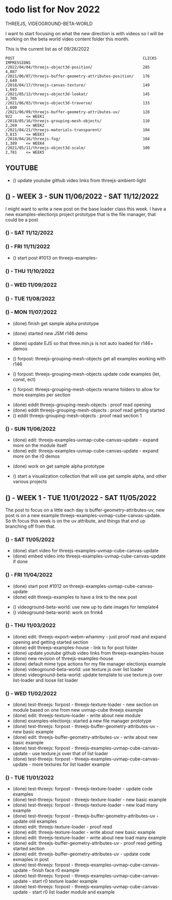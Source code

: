 # todo list for Nov 2022

THREEJS, VIDEOGROUND-BETA-WORLD

I want to start focusing on what the new direction is with videos so I will be working on the beta world video content folder this month.



This is the current list as of 09/26/2022
```
POST                                                        CLICKS  IMPRESSIONS
/2022/04/04/threejs-object3d-position/                      285     4,887
/2021/06/07/threejs-buffer-geometry-attributes-position/    176     2,649
/2018/04/17/threejs-canvas-texture/                         149     1,693
/2021/05/13/threejs-object3d-lookat/                        145     2,705
/2021/06/03/threejs-object3d-traverse/                      133     1,600
/2021/06/09/threejs-buffer-geometry-attributes-uv/          128     922      <= WEEK1
/2018/05/16/threejs-grouping-mesh-objects/                  110     2,269    <= WEEK2
/2021/04/21/threejs-materials-transparent/                  104     3,815    <= WEEK3
/2018/04/16/threejs-fog/                                    104     1,389    <= WEEK4
/2021/05/11/threejs-object3d-scale/                         100     2,781    <= WEEK5
```

## YOUTUBE
* () update youtube github video links from threejs-ambient-light

<!-------- ----------
-- WEEK 2
---------- --------->
## () - WEEK 3 - SUN 11/06/2022 - SAT 11/12/2022
 I might want to write a new post on the base loader class this week.
 I have a new examples-electionjs project prototype that is the file manager, that could be a post

### () - SAT 11/12/2022

### () - FRI 11/11/2022
* () start post #1013 on threejs-examples-

### () - THU 11/10/2022

### () - WED 11/09/2022

### () - TUE 11/08/2022

### () - MON 11/07/2022
<!-- test_threejs -->
* (done) finish get sample alpha prototype
* (done) started new JSM r146 demo
* (done) update EJS so that three.min.js is not auto loaded for r146+ demos

* () forpost: threejs-grouping-mesh-objects get all examples working with r146
* () forpost: threejs-grouping-mesh-objects update code examples (let, const, ect)
* () forpost: threejs-grouping-mesh-objects rename folders to allow for more examples per section


<!-- EDIT -->
* (done) eddit threejs-grouping-mesh-objects : proof read opening
* (done) eddit threejs-grouping-mesh-objects : proof read getting started
* () eddit threejs-grouping-mesh-objects : proof read section 1

### () - SUN 11/06/2022
* (done) edit: threejs-examples-uvmap-cube-canvas-update - expand more on the module itself
* (done) edit: threejs-examples-uvmap-cube-canvas-update - expand more on the r0 demos
<!-- test_threejs -->
* (done) work on get sample alpha prototype

<!-- VIDEOGROUND-BETA-WORLD -->
* () start a visualization collection that will use get sample alpha, and other various projects


<!-------- ----------
-- WEEK 1
---------- --------->
## () - WEEK 1 - TUE 11/01/2022 - SAT 11/05/2022

The post to focus on a little each day is buffer-geometry-attributes-uv, new post is on a new example threejs-examples-uvmap-cube-canvas-update. So th focus this week is on the uv attribute, and things that end up branching off from that.

### () - SAT 11/05/2022
* (done) start video for threejs-examples-uvmap-cube-canvas-update
* (done) embed video into threejs-examples-uvmap-cube-canvas-update if done

### () - FRI 11/04/2022
* (done) start post #1012 on threejs-examples-uvmap-cube-canvas-update
* (done) edit threejs-examples to have a link to the new post

<!-- VIDEOGROUND-BETA-WORLD -->
* () videoground-beta-world: use new up to date images for template4
* () videoground-beta-world: work on frink4


### () - THU 11/03/2022
* (done) edit: threejs-export-webm-whammy - just proof read and expand opening and getting started section
* (done) edit threejs-examples-house - link to for post folder
* (done) update youtube github video links from threejs-examples-house
* (done) new revision of threejs-examples-house
* (done) default mime type actions for my file manager electionjs example
* (done) videoground-beta-world: use texture.js over list loader
* (done) videoground-beta-world: update template to use texture.js over list-loader and loose list loader

### () - WED 11/02/2022
* (done) test-threejs: forpost - threejs-texture-loader - new section on module based on one from new uvmap-cube threejs example
* (done) edit: threejs-texture-loader - write about new module
* (done) examples-electionjs: started a new file manager prototype
* (done) test-threejs: forpost - threejs-buffer-geometry-attributes-uv - new basic example
* (done) edit: threejs-buffer-geometry-attributes-uv - write about new basic example
* (done) test-threejs: forpost - threejs-examples-uvmap-cube-canvas-update - use texture.js over that of list loader
* (done) test-threejs: forpost - threejs-examples-uvmap-cube-canvas-update - more textures for list loader example

### () - TUE 11/01/2022
* (done) test-threejs: forpost - threejs-texture-loader - update code examples
* (done) test-threejs: forpost - threejs-texture-loader - new basic example
* (done) test-threejs: forpost - threejs-texture-loader - new load many example
* (done) test-threejs: forpost - threejs-buffer-geometry-attributes-uv - update old examples
* (done) edit: threejs-texture-loader - proof read
* (done) edit: threejs-texture-loader - write about new basic example
* (done) edit: threejs-texture-loader - write about new load many example
* (done) edit: threejs-buffer-geometry-attributes-uv - proof read getting started section
* (done) edit: threejs-buffer-geometry-attributes-uv - update code exmaples in post
* (done) test-threejs: forpost - threejs-examples-uvmap-cube-canvas-update - finish face r0 example
* (done) test-threejs: forpost - threejs-examples-uvmap-cube-canvas-update - start r0 texture loader example
* (done) test-threejs: forpost - threejs-examples-uvmap-cube-canvas-update - start r0 list loader module and example
